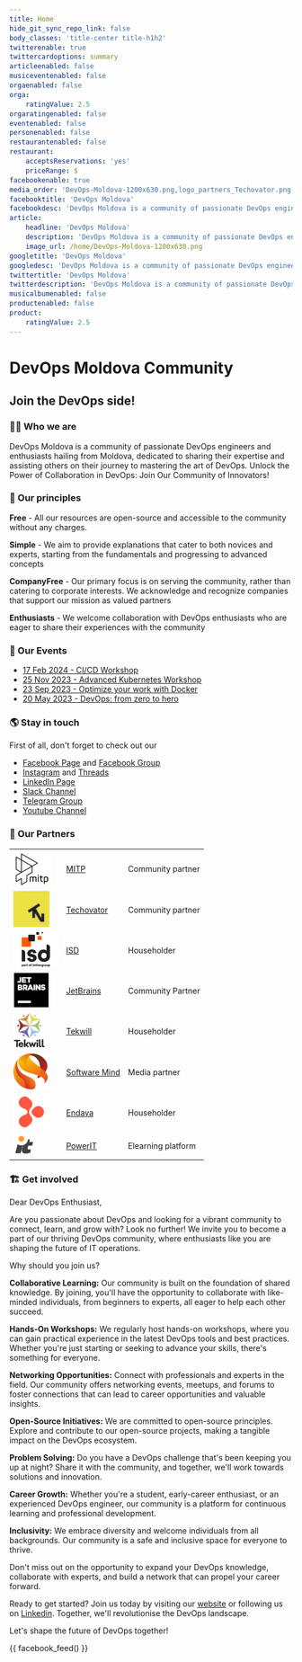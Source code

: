 ```yaml
---
title: Home
hide_git_sync_repo_link: false
body_classes: 'title-center title-h1h2'
twitterenable: true
twittercardoptions: summary
articleenabled: false
musiceventenabled: false
orgaenabled: false
orga:
    ratingValue: 2.5
orgaratingenabled: false
eventenabled: false
personenabled: false
restaurantenabled: false
restaurant:
    acceptsReservations: 'yes'
    priceRange: $
facebookenable: true
media_order: 'DevOps-Moldova-1200x630.png,logo_partners_Techovator.png,logo_partners_ISD.png,logo_partners_SoftwareMind.png,logo_partners_TekwillOnline.png,logo_partners_Tekwill.png,logo_partners_PowerIT.png,logo_partners_Endava.png,logo_partners_MITP.png,logo_partners_JB.png'
facebooktitle: 'DevOps Moldova'
facebookdesc: 'DevOps Moldova is a community of passionate DevOps engineers and enthusiasts hailing from Moldova, dedicated to sharing their expertise and assisting others on their journey to mastering the art of DevOps'
article:
    headline: 'DevOps Moldova'
    description: 'DevOps Moldova is a community of passionate DevOps engineers and enthusiasts hailing from Moldova, dedicated to sharing their expertise and assisting others on their journey to mastering the art of DevOps'
    image_url: /home/DevOps-Moldova-1200x630.png
googletitle: 'DevOps Moldova'
googledesc: 'DevOps Moldova is a community of passionate DevOps engineers and enthusiasts hailing from Moldova, dedicated to sharing their expertise and assisting others on their journey to mastering the art of DevOps'
twittertitle: 'DevOps Moldova'
twitterdescription: 'DevOps Moldova is a community of passionate DevOps engineers and enthusiasts hailing from Moldova, dedicated to sharing their expertise and assisting others on their journey to mastering the art of DevOps'
musicalbumenabled: false
productenabled: false
product:
    ratingValue: 2.5
---
```


# DevOps Moldova Community
## Join the DevOps side!

### 🙋‍♀️ Who we are

DevOps Moldova is a community of passionate DevOps engineers and enthusiasts hailing from Moldova, dedicated to sharing their expertise and assisting others on their journey to mastering the art of DevOps. Unlock the Power of Collaboration in DevOps: Join Our Community of Innovators!

### 🍿 Our principles

**Free** - All our resources are open-source and accessible to the community without any charges.

**Simple** - We aim to provide explanations that cater to both novices and experts, starting from the fundamentals and progressing to advanced concepts

**CompanyFree** - Our primary focus is on serving the community, rather than catering to corporate interests. We acknowledge and recognize companies that support our mission as valued partners

**Enthusiasts** - We welcome collaboration with DevOps enthusiasts who are eager to share their experiences with the community

### 📅 Our Events

* [17 Feb 2024 - CI/CD Workshop](../events/ci-cd)
* [25 Nov 2023 - Advanced Kubernetes Workshop](../events/advanced-kubernetes)
* [23 Sep 2023 - Optimize your work with Docker](../events/2023-09-23-optimize-your-work-with-docker)
* [20 May 2023 - DevOps: from zero to hero](../events/2023-05-20-from-zero-to-hero-navigating-devops-for-beginners)

### 🌎 Stay in touch

First of all, don't forget to check out our
* [Facebook Page](https://www.facebook.com/devops.md/) and [Facebook Group](https://www.facebook.com/groups/devops.md/)
* [Instagram](https://www.instagram.com/devops.md) and [Threads](https://www.threads.net/@devops.md)
* [LinkedIn Page](https://www.linkedin.com/company/devops-moldova/)
* [Slack Channel](https://join.slack.com/t/devopsmd/shared_invite/zt-4ohkqths-get_wPjSSrYgTtIybwez0g)
* [Telegram Group](https://t.me/devops_moldova)
* [Youtube Channel](https://www.youtube.com/@DevopsCommunityMoldova)

### 🤝 Our Partners
|    |    |    |
|  :-----          |  :-----          |  :-----          |
| ![MITP](logo_partners_MITP.png "MITP") | [MITP](https://mitp.md/) | Community partner |
| ![Techovator](logo_partners_Techovator.png "Techovator") | [Techovator](https://technovator.world/) | Community partner |
| ![ISD](logo_partners_ISD.png "ISD") | [ISD](https://isd-soft.com/) | Householder |
| ![loJetBrainsgo_JB](logo_partners_JB.png "JetBrains") | [JetBrains](https://www.jetbrains.com/) | Community Partner |
| ![Tekwill](logo_partners_Tekwill.png "Tekwill")| [Tekwill](https://tekwill.md/) | Householder |
| ![Software Mind](logo_partners_SoftwareMind.png "Software Mind") | [Software Mind](https://softwaremind.com/) | Media partner | 
| ![Endava](logo_partners_Endava.png "Endava") | [Endava](https://www.endava.com/) | Householder |
| ![PowerIT](logo_partners_PowerIT.png "PowerIT")  | [PowerIT](https://powerit.dev/) | Elearning platform |

### 🏗 Get involved

Dear DevOps Enthusiast,

Are you passionate about DevOps and looking for a vibrant community to connect, learn, and grow with? Look no further! We invite you to become a part of our thriving DevOps community, where enthusiasts like you are shaping the future of IT operations.

Why should you join us?

**Collaborative Learning:** Our community is built on the foundation of shared knowledge. By joining, you'll have the opportunity to collaborate with like-minded individuals, from beginners to experts, all eager to help each other succeed.

**Hands-On Workshops:** We regularly host hands-on workshops, where you can gain practical experience in the latest DevOps tools and best practices. Whether you're just starting or seeking to advance your skills, there's something for everyone.

**Networking Opportunities:** Connect with professionals and experts in the field. Our community offers networking events, meetups, and forums to foster connections that can lead to career opportunities and valuable insights.

**Open-Source Initiatives:** We are committed to open-source principles. Explore and contribute to our open-source projects, making a tangible impact on the DevOps ecosystem.

**Problem Solving:** Do you have a DevOps challenge that's been keeping you up at night? Share it with the community, and together, we'll work towards solutions and innovation.

**Career Growth:** Whether you're a student, early-career enthusiast, or an experienced DevOps engineer, our community is a platform for continuous learning and professional development.

**Inclusivity:** We embrace diversity and welcome individuals from all backgrounds. Our community is a safe and inclusive space for everyone to thrive.

Don't miss out on the opportunity to expand your DevOps knowledge, collaborate with experts, and build a network that can propel your career forward.

Ready to get started? Join us today by visiting our [website](https://devops.md) or following us on [Linkedin](https://www.linkedin.com/company/devops-moldova/). Together, we'll revolutionise the DevOps landscape.

Let's shape the future of DevOps together!

{{ facebook_feed() }}
